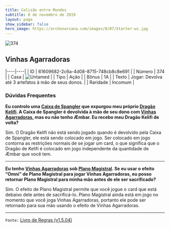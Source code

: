 ```yaml
---
title: Colisão entre Mundos
subtitle: 8 de novembro de 2019
layout: page
show_sidebar: false
hero_image: https://archonarcana.com/images/0/07/Starter-wc.jpg
---
```


![374](https://cdn.keyforgegame.com/media/card_front/pt/452_374_VH9R4P26824V_pt.png)

## Vinhas Agarradoras

|----|----|
| ID | 61609682-2c6a-4d08-8715-748cb8c8e691 |
| Número | 374 |
| Casa | ![Untamed](https://archonarcana.com/images/thumb/b/bd/Untamed.png/22px-Untamed.png "Indomados") |
| Tipo | Ação |
| Bônus | 1A |
| Texto | Jogar: Devolva até 3 artefatos à mão de seus donos. |
| Raridade | Incomum |

### Dúvidas Frequentes

**Eu controlo uma [Caixa de Spangler](/cota/132) que expurgou meu
próprio [Dragão Kelifi](/cota/037). A Caixa de Spangler é devolvida
à mão de seu dono com [Vinhas Agarradoras](/cota/324), mas eu não
tenho Æmbar. Eu recebo meu Dragão Kelifi de volta?**

Sim. O Dragão Kelifi não está sendo jogado quando é devolvido pela
Caixa de Spangler, ele está sendo colocado em jogo. Ser colocado
em jogo contorna as restrições normais de se jogar um card, o que
significa que o Dragão de Kelifi é colocado em jogo independente da
quantidade de Æmbar que você tem.

<hr/>

**Eu tenho [Vinhas Agarradoras](/cota/103) sob [Plano Magistral](/cota/288). Se eu usar o efeito “Omni” de Plano Magistral para jogar
Vinhas Agarradoras, eu posso retornar Plano Magistral para minha
mão antes de ele ser sacrificado?**

Sim. O efeito de Plano Magistral permite que você jogue o card que
está debaixo dele antes de sacrificá-lo. Plano Magistral ainda está em
jogo no momento que você joga Vinhas Agarradoras, portanto ele pode
ser retornado para sua mão usando o efeito de Vinhas Agarradoras.

<hr/>

`Fonte:` [Livro de Regras (v1.5.04)](https://drive.google.com/open?id=14pM1J8ZR_4hZbGFZt-ArQdAGsHCPEQdE)
